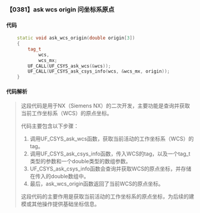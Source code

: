 ### 【0381】ask wcs origin 问坐标系原点

#### 代码

```cpp
    static void ask_wcs_origin(double origin[3])  
    {  
        tag_t  
            wcs,  
            wcs_mx;  
        UF_CALL(UF_CSYS_ask_wcs(&wcs));  
        UF_CALL(UF_CSYS_ask_csys_info(wcs, &wcs_mx, origin));  
    }

```

#### 代码解析

> 这段代码是用于NX（Siemens NX）的二次开发，主要功能是查询并获取当前工作坐标系（WCS）的原点坐标。
>
> 代码主要包含以下步骤：
>
> 1. 调用UF_CSYS_ask_wcs函数，获取当前活动的工作坐标系（WCS）的tag。
> 2. 调用UF_CSYS_ask_csys_info函数，传入WCS的tag，以及一个tag_t类型的参数和一个double类型的数组参数。
> 3. UF_CSYS_ask_csys_info函数会查询并获取WCS的原点坐标，并存储在传入的double数组中。
> 4. 最后，ask_wcs_origin函数返回了当前WCS的原点坐标。
>
> 这段代码的主要作用是获取当前活动的工作坐标系的原点坐标，为后续的建模或其他操作提供基础坐标信息。
>
